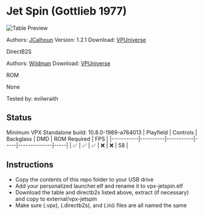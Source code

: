 # Jet Spin (Gottlieb 1977)

![Table Preview](https://github.com/evilwraith/vpx-images/blob/main/vpx-jetspin.png)

Authors: [JCalhoun](https://vpuniverse.com/profile/66921-jcalhoun/)
Version: 1.2.1
Download: [VPUniverse](https://vpuniverse.com/files/file/18460-jet-spin-gottlieb-1977-121/)

DirectB2S

Authors: [Wildman](https://vpuniverse.com/profile/5-wildman/)
Download: [VPUniverse](https://vpuniverse.com/files/file/16712-jet-spin-gottlieb-1977/)

ROM

None

Tested by: evilwraith

## Status 

Minimum VPX Standalone build: 10.8.0-1989-a764013
| Playfield | Controls | Backglass | DMD | ROM Required | FPS | 
|-----------|----------|-----------|-----|--------------|-----|
| :white_check_mark: | :white_check_mark: | :white_check_mark: | :x: | :x: | 58 |

## Instructions

- Copy the contents of this repo folder to your USB drive
- Add your personalized launcher.elf and rename it to vpx-jetspin.elf
- Download the table and directb2s listed above, extract (if necessary) and copy to external/vpx-jetspin
- Make sure (.vpx), (.directb2s), and (.ini) files are all named the same